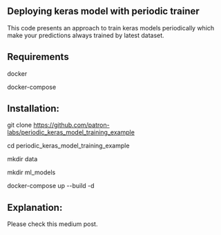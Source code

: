 ## Deploying keras model with periodic trainer

This code presents an approach to train keras models periodically which make your predictions always trained by latest dataset.

## Requirements

docker 

docker-compose

## Installation:

git clone https://github.com/patron-labs/periodic_keras_model_training_example

cd periodic_keras_model_training_example

mkdir data

mkdir ml_models

docker-compose up --build -d

## Explanation:

Please check this medium post. 
